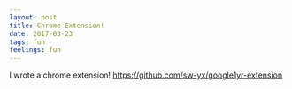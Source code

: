 ```yaml
---
layout: post
title: Chrome Extension!
date: 2017-03-23
tags: fun
feelings: fun
---
```


I wrote a chrome extension! <https://github.com/sw-yx/google1yr-extension>
